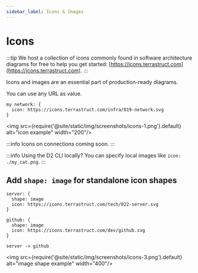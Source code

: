 ```yaml
---
sidebar_label: Icons & Images
---
```


# Icons

:::tip
We host a collection of icons commonly found in software architecture diagrams for free to
help you get started: [https://icons.terrastruct.com](https://icons.terrastruct.com).
:::

Icons and images are an essential part of production-ready diagrams.

You can use any URL as value.

```d2
my network: {
  icon: https://icons.terrastruct.com/infra/019-network.svg
}
```

<img src={require('@site/static/img/screenshots/icons-1.png').default} alt="icon example" width="200"/>

:::info
Icons on connections coming soon.
:::

:::info
Using the D2 CLI locally? You can specify local images like `icon: ./my_cat.png`.
:::

## Add `shape: image` for standalone icon shapes

```d2
server: {
  shape: image
  icon: https://icons.terrastruct.com/tech/022-server.svg
}

github: {
  shape: image
  icon: https://icons.terrastruct.com/dev/github.svg
}

server -> github
```

<img src={require('@site/static/img/screenshots/icons-3.png').default} alt="image shape example" width="400"/>
